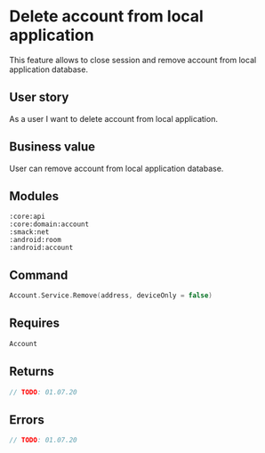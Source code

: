 # Delete account from local application
This feature allows to close session and remove account from local application database.

## User story
As a user I want to delete account from local application.

## Business value
User can remove account from local application database.

## Modules
```
:core:api
:core:domain:account
:smack:net
:android:room
:android:account
```

## Command
```kotlin
Account.Service.Remove(address, deviceOnly = false)
```

## Requires
```kotlin
Account
```

## Returns
```kotlin
// TODO: 01.07.20  
```

## Errors
```kotlin
// TODO: 01.07.20  
```
